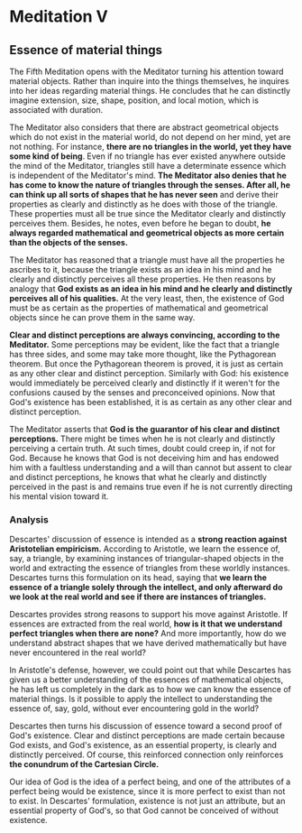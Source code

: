 # Meditation V
## Essence of material things

The Fifth Meditation opens with the Meditator turning his attention toward material objects. Rather than inquire into the things themselves, he inquires into her ideas regarding material things. He concludes that he can distinctly imagine extension, size, shape, position, and local motion, which is associated with duration.

The Meditator also considers that there are abstract geometrical objects which do not exist in the material world, do not depend on her mind, yet are not nothing. For instance, **there are no triangles in the world, yet they have some kind of being**. Even if no triangle has ever existed anywhere outside the mind of the Meditator, triangles still have a determinate essence which is independent of the Meditator's mind. **The Meditator also denies that he has come to know the nature of triangles through the senses. After all, he can think up all sorts of shapes that he has never seen** and derive their properties as clearly and distinctly as he does with those of the triangle. These properties must all be true since the Meditator clearly and distinctly perceives them. Besides, he notes, even before he began to doubt, **he always regarded mathematical and geometrical objects as more certain than the objects of the senses.**

The Meditator has reasoned that a triangle must have all the properties he ascribes to it, because the triangle exists as an idea in his mind and he clearly and distinctly perceives all these properties. He then reasons by analogy that **God exists as an idea in his mind and he clearly and distinctly perceives all of his qualities.** At the very least, then, the existence of God must be as certain as the properties of mathematical and geometrical objects since he can prove them in the same way.

**Clear and distinct perceptions are always convincing, according to the Meditator.** Some perceptions may be evident, like the fact that a triangle has three sides, and some may take more thought, like the Pythagorean theorem.
But once the Pythagorean theorem is proved, it is just as certain as any other clear and distinct perception. Similarly with God: his existence would immediately be perceived clearly and distinctly if it weren't for the confusions caused by the senses and preconceived opinions. Now that God's existence has been established, it is as certain as any other clear and distinct perception.

The Meditator asserts that **God is the guarantor of his clear and distinct perceptions.** There might be times when he is not clearly and distinctly perceiving a certain truth. At such times, doubt could creep in, if not for God. Because he knows that God is not deceiving him and has endowed him with a faultless understanding and a will than cannot but assent to clear and distinct perceptions, he knows that what he clearly and distinctly perceived in the past is and remains true even if he is not currently directing his mental vision toward it.

### Analysis

Descartes' discussion of essence is intended as a **strong reaction against Aristotelian empiricism.** According to Aristotle, we learn the essence of, say, a triangle, by examining instances of triangular-shaped objects in the world and extracting the essence of triangles from these worldly instances. Descartes turns this formulation on its head, saying that **we learn the essence of a triangle solely through the intellect, and only afterward do we look at the real world and see if there are instances of triangles.**

Descartes provides strong reasons to support his move against Aristotle. If essences are extracted from the real world, **how is it that we understand perfect triangles when there are none?** And more importantly, how do we understand abstract shapes that we have derived mathematically but have never encountered in the real world? 

In Aristotle's defense, however, we could point out that while Descartes has given us a better understanding of the essences of mathematical objects, he has left us completely in the dark as to how we can know the essence of material things. Is it possible to apply the intellect to understanding the essence of, say, gold, without ever encountering gold in the world?

Descartes then turns his discussion of essence toward a second proof of God's existence. Clear and distinct perceptions are made certain because God exists, and God's existence, as an essential property, is clearly and distinctly perceived. Of course, this reinforced connection only reinforces **the conundrum of the Cartesian Circle.**

Our idea of God is the idea of a perfect being, and one of the attributes of a perfect being would be existence, since it is more perfect to exist than not to exist. In Descartes' formulation, existence is not just an attribute, but an essential property of God's, so that God cannot be conceived of without existence.